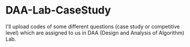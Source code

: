 # DAA-Lab-CaseStudy
I'll upload codes of some different questions (case study or competitive level)  which are assigned to us in DAA (Design and Analysis of Algorithm) Lab.
